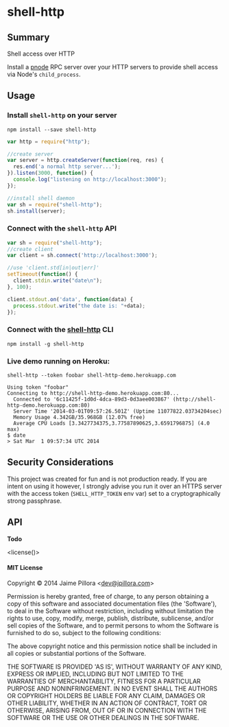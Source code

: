 # <name>shell-http</end>

## Summary

<description>Shell access over HTTP</end>

Install a [pnode](https://github.com/jpillora/pnode) RPC server over your HTTP servers
to provide shell access via Node's `child_process`.

## Usage

### Install `shell-http` on your server

```
npm install --save shell-http
```
``` js
var http = require("http");

//create server
var server = http.createServer(function(req, res) {
  res.end('a normal http server...');
}).listen(3000, function() {
  console.log("listening on http://localhost:3000");
});

//install shell daemon
var sh = require("shell-http");
sh.install(server);
```

### Connect with the `shell-http` API

```js
var sh = require("shell-http");
//create client
var client = sh.connect('http://localhost:3000');

//use 'client.std[in|out|err]'
setTimeout(function() {
  client.stdin.write("date\n");
}, 100);

client.stdout.on('data', function(data) {
  process.stdout.write("the date is: "+data);
});
```

### Connect with the [shell-http](http://github.com/jpillora/shell-http) CLI

```
npm install -g shell-http
```

### Live demo running on Heroku:

```
shell-http --token foobar shell-http-demo.herokuapp.com
```
```
Using token "foobar"
Connecting to http://shell-http-demo.herokuapp.com:80...
  Connected to '6c11425f-1d0d-4dca-89d3-0d3aee003867' (http://shell-http-demo.herokuapp.com:80)
  Server Time '2014-03-01T09:57:26.501Z' (Uptime 11077822.03734204sec)
  Memory Usage 4.342GB/35.968GB (12.07% free)
  Average CPU Loads [3.3427734375,3.77587890625,3.6591796875] (4.0 max)
$ date
> Sat Mar  1 09:57:34 UTC 2014
```

## Security Considerations

This project was created for fun and is not production ready. If you are
intent on using it however, I strongly advise you run it over an HTTPS server
with the access token (`SHELL_HTTP_TOKEN` env var) set to a cryptographically
strong passphrase.

## API

**Todo**

<license()>
#### MIT License

Copyright &copy; 2014 Jaime Pillora &lt;dev@jpillora.com&gt;

Permission is hereby granted, free of charge, to any person obtaining
a copy of this software and associated documentation files (the
'Software'), to deal in the Software without restriction, including
without limitation the rights to use, copy, modify, merge, publish,
distribute, sublicense, and/or sell copies of the Software, and to
permit persons to whom the Software is furnished to do so, subject to
the following conditions:

The above copyright notice and this permission notice shall be
included in all copies or substantial portions of the Software.

THE SOFTWARE IS PROVIDED 'AS IS', WITHOUT WARRANTY OF ANY KIND,
EXPRESS OR IMPLIED, INCLUDING BUT NOT LIMITED TO THE WARRANTIES OF
MERCHANTABILITY, FITNESS FOR A PARTICULAR PURPOSE AND NONINFRINGEMENT.
IN NO EVENT SHALL THE AUTHORS OR COPYRIGHT HOLDERS BE LIABLE FOR ANY
CLAIM, DAMAGES OR OTHER LIABILITY, WHETHER IN AN ACTION OF CONTRACT,
TORT OR OTHERWISE, ARISING FROM, OUT OF OR IN CONNECTION WITH THE
SOFTWARE OR THE USE OR OTHER DEALINGS IN THE SOFTWARE.
</end>
